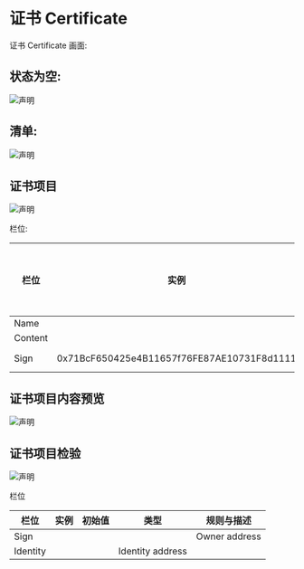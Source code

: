 # 证书 Certificate

证书 Certificate 画面:

## 状态为空:
	
![声明](/docs/assets/screen-id-certificate-empty.png)

## 清单:

![声明](/docs/assets/screen-id-certificate.png)

## 证书项目

![声明](/docs/assets/screen-certificate-item.png)

栏位:

栏位 | 实例 | 初始值 | 类型 | 规则与描述
------------- | ------------- | ------------- | ------------- | -------------
Name |  |  |  | 
Content |  |  | image | 
Sign | 0x71BcF650425e4B11657f76FE87AE10731F8d1111 |  | owner Address | 

## 证书项目内容预览

![声明](/docs/assets/screen-certificate-item-image-review.png)

## 证书项目检验

![声明](/docs/assets/screen-verifi-certificate-item.png)

栏位

栏位 | 实例 | 初始值 | 类型 | 规则与描述
------------- | ------------- | ------------- | ------------- | -------------
Sign |  |  |  | Owner address
Identity |  |  | Identity address

